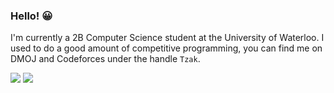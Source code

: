 ### Hello! 😀

I'm currently a 2B Computer Science student at the University of Waterloo. I used to do a good amount of competitive programming, you can find me on DMOJ and Codeforces under the handle `Tzak`.
  
<a href="https://atcoder.jp/users/kevinyang"><img src="http://onlogn.ca/badges/atcoder/kevinyang"></a>
<a href="https://codeforces.com/profile/kevinyang"><img src="http://onlogn.ca/badges/codeforces/kevinyang"></a>
